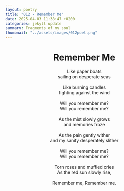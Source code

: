 ```yaml
---
layout: poetry
title: "012 - Remember Me"
date: 2025-04-03 11:38:47 +0200
categories: jekyll update
summary: Fragments of my soul
thumbnail: "../assets/images/012poet.png"
---
```


<div style="text-align: center;">
<h1>Remember Me</h1>
</div>
<div style="text-align: center;">
Like paper boats<br>
sailing on desperate seas<br>
<br>
Like burning candles<br>
fighting against the wind<br>
<br>
Will you remember me?<br>
Will you remember me?<br>
<br>
As the mist slowly grows<br>
and memories froze<br>
<br>
As the pain gently wither<br>
and my sanity desperately slither<br>
<br>
Will you remember me?<br>
Will you remember me?<br>
<br>
Torn roses and muffled cries<br>
As the red sun slowly rise,<br>
<br>
Remember me, Remember me.<br>
</div>
